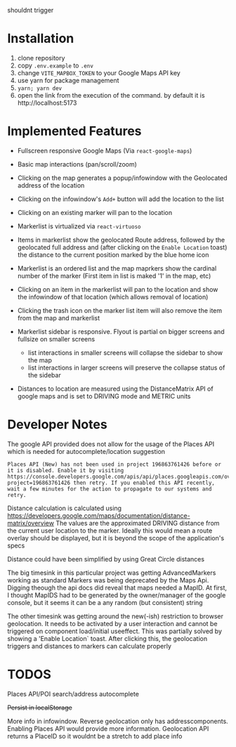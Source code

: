 shouldnt trigger
# Installation

1. clone repository
2. copy `.env.example` to `.env`
1. change `VITE_MAPBOX_TOKEN` to your Google Maps API key
2. use yarn for package management
1. `yarn; yarn dev`
2. open the link from the execution of the command.  by default it is http://localhost:5173


# Implemented Features
* Fullscreen responsive Google Maps (Via `react-google-maps`)
* Basic map interactions (pan/scroll/zoom)
* Clicking on the map generates a popup/infowindow with the Geolocated address of the location

* Clicking on the infowindow's `Add+` button will add the location to the list

* Clicking on an existing marker will pan to the location

* Markerlist is virtualized via `react-virtuoso`
* Items in markerlist show the geolocated Route address, followed by the geolocated full address and (after clicking on the `Enable Location` toast) the distance to the current position marked by the blue home icon

* Markerlist is an ordered list and the map maprkers show the cardinal number of the marker (First item in list is maked '1' in the map, etc)

* Clicking on an item in the markerlist will pan to the location and show the infowindow of that location (which allows removal of location)

* Clicking the trash icon on the marker list item will also remove the item from the map and markerlist

* Markerlist sidebar is responsive.  Flyout is partial on bigger screens and fullsize on smaller screens

  * list interactions in smaller screens will collapse the sidebar to show the map
  * list interactions in larger screens will preserve the collapse status of the sidebar

* Distances to location are measured using the DistanceMatrix API of google maps and is set to DRIVING mode and METRIC units


# Developer Notes
The google API provided does not allow for the usage of the Places API which is needed for autocomplete/location suggestion

```
Places API (New) has not been used in project 196863761426 before or it is disabled. Enable it by visiting https://console.developers.google.com/apis/api/places.googleapis.com/overview?project=196863761426 then retry. If you enabled this API recently, wait a few minutes for the action to propagate to our systems and retry.
```

Distance calculation is calculated using https://developers.google.com/maps/documentation/distance-matrix/overview  The values are the approximated DRIVING distance from the current user location to the marker.  Ideally this would mean a route overlay should be displayed, but it is beyond the scope of the application's specs

Distance could have been simplified by using Great Circle distances

The big timesink in this particular project was getting AdvancedMarkers working as standard Markers was being deprecated by the Maps Api.  Digging theough the api docs did reveal that maps needed a MapID.  At first, I thought MapIDS had to be generated by the owner/manager of the google console, but it seems it can be a any random (but consistent) string

The other timesink was getting around the new(-ish) restriction to browser geolocation.  It needs to be activated by a user interaction and cannot be triggered on component load/initial useeffect.   This was partially solved by showing a 'Enable Location` toast.  After clicking this, the geolocation triggers and distances to markers can calculate properly

# TODOS

Places API/POI search/address autocomplete

~~Persist in localStorage~~  

More info in infowindow.  Reverse geolocation only has addresscomponents.  Enabling Places API would provide more information.  Geolocation API returns a PlaceID so it wouldnt be a stretch to add place info